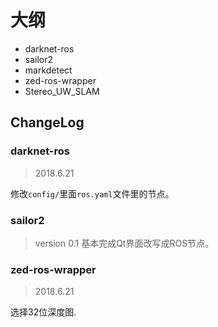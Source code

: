 # 大纲
* darknet-ros
* sailor2
* markdetect
* zed-ros-wrapper
* Stereo_UW_SLAM

## ChangeLog

### darknet-ros

> 2018.6.21

修改`config/`里面`ros.yaml`文件里的节点。
### sailor2

> version 0.1
基本完成Qt界面改写成ROS节点。

### zed-ros-wrapper

> 2018.6.21

选择32位深度图.


